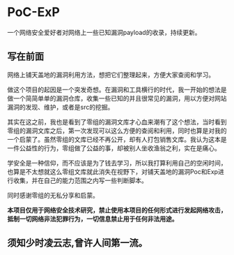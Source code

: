 # PoC-ExP
一个网络安全爱好者对网络上一些已知漏洞payload的收录，持续更新。

## 写在前面

网络上铺天盖地的漏洞利用方法，想把它们整理起来，方便大家查阅和学习。

做这个项目的起因是一个突发奇想。在漏洞和工具横行的时代，我一开始的想法是做一个简简单单的漏洞仓库，收集一些已知的并且很常见的漏洞，用以方便对网站漏洞的发现、维护，或者是src的挖掘。

其实在这之前，我也是看到了零组的漏洞文库才心血来潮有了这个想法，当时看到零组的漏洞文库之后，第一次发现可以这么方便的查阅和利用，同时也算是对我的一个启蒙了。虽然零组的文库已经不再公开，却有人打包销售文库。我认为这本是一件公益性的行为，零组做了公益的事，却被别人坐收渔翁之利，实在是痛心。

学安全是一种信仰，而不应该是为了钱去学习，所以我打算利用自己的空闲时间，也算是不太想就这么零组文库就此消失在视野下，对铺天盖地的漏洞Poc和Exp进行收集，并在自己的能力范围之内写一些判断脚本。

同时感谢零组的无私分享和启蒙。

**本项目仅用于网络安全技术研究，禁止使用本项目的任何形式进行发起网络攻击，抵制一切网络非法犯罪行为，一切信息禁止用于任何非法用途。**

## 须知少时凌云志,曾许人间第一流。
